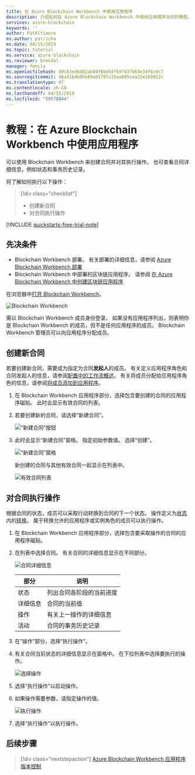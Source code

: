 ```yaml
---
title: 在 Azure Blockchain Workbench 中使用应用程序
description: 介绍如何在 Azure Blockchain Workbench 中使用应用程序合同的教程。
services: azure-blockchain
keywords: ''
author: PatAltimore
ms.author: patricka
ms.date: 04/15/2019
ms.topic: tutorial
ms.service: azure-blockchain
ms.reviewer: brendal
manager: femila
ms.openlocfilehash: 89c83ed6d02a60978bd54fb97d37063e34f6c0c7
ms.sourcegitcommit: 48a41b4b0bb89a8579fc35aa805cea22e2b9922c
ms.translationtype: HT
ms.contentlocale: zh-CN
ms.lasthandoff: 04/15/2019
ms.locfileid: "59578844"
---
```

# <a name="tutorial-using-applications-in-azure-blockchain-workbench"></a>教程：在 Azure Blockchain Workbench 中使用应用程序

可以使用 Blockchain Workbench 来创建合同并对其执行操作。 也可查看合同详细信息，例如状态和事务历史记录。

将了解如何执行以下操作：

> [!div class="checklist"]
> * 创建新合同
> * 对合同执行操作

[!INCLUDE [quickstarts-free-trial-note](../../../includes/quickstarts-free-trial-note.md)]

## <a name="prerequisites"></a>先决条件

* Blockchain Workbench 部署。 有关部署的详细信息，请参阅 [Azure Blockchain Workbench 部署](deploy.md)
* Blockchain Workbench 中部署的区块链应用程序。 请参阅 [在 Azure Blockchain Workbench 中创建区块链应用程序](create-app.md)

在浏览器中[打开 Blockchain Workbench](deploy.md#blockchain-workbench-web-url)。

![Blockchain Workbench](./media/use/workbench.png)

需以 Blockchain Workbench 成员身份登录。 如果没有应用程序列出，则表明你是 Blockchain Workbench 的成员，但不是任何应用程序的成员。 Blockchain Workbench 管理员可以向应用程序分配成员。

## <a name="create-new-contract"></a>创建新合同

若要创建新合同，需要成为指定为合同**发起人**的成员。 有关定义应用程序角色和合同发起人的信息，请参阅[配置中的工作流概述](configuration.md#workflows)。 有关将成员分配给应用程序角色的信息，请参阅[将成员添加到应用程序](manage-users.md#add-member-to-application)。

1. 在 Blockchain Workbench 应用程序部分，选择包含要创建的合同的应用程序磁贴。 此时会显示有效合同的列表。

2. 若要创建新的合同，请选择“新建合同”。

    ![“新建合同”按钮](./media/use/contract-list.png)

3. 此时会显示“新建合同”窗格。 指定初始参数值。 选择“创建”。

    ![“新建合同”窗格](./media/use/new-contract.png)

    新创建的合同与其他有效合同一起显示在列表中。

    ![有效合同列表](./media/use/active-contracts.png)

## <a name="take-action-on-contract"></a>对合同执行操作

根据合同的状态，成员可以采取行动转换到合同的下一个状态。 操作定义为[状态](configuration.md#states)内的[转换](configuration.md#transitions)。 属于转换允许的应用程序或实例角色的成员可以执行操作。 

1. 在 Blockchain Workbench 应用程序部分，选择包含要采取操作的合同的应用程序磁贴。
2. 在列表中选择合同。 有关合同的详细信息显示在不同部分。 

    ![合同详细信息](./media/use/contract-details.png)

    | 部分  | 说明  |
    |---------|---------|
    | 状态 | 列出合同各阶段的当前进度 |
    | 详细信息 | 合同的当前值 |
    | 操作 | 有关上一操作的详细信息 |
    | 活动 | 合同的事务历史记录 |
    
3. 在“操作”部分，选择“执行操作”。

4. 有关合同当前状态的详细信息显示在窗格中。 在下拉列表中选择要执行的操作。 

    ![选择操作](./media/use/choose-action.png)

5. 选择“执行操作”以启动操作。
6. 如果操作需要参数，请指定操作的值。

    ![执行操作](./media/use/take-action.png)

7. 选择“执行操作”以执行操作。

## <a name="next-steps"></a>后续步骤

> [!div class="nextstepaction"]
> [Azure Blockchain Workbench 应用程序版本控制](version-app.md)
